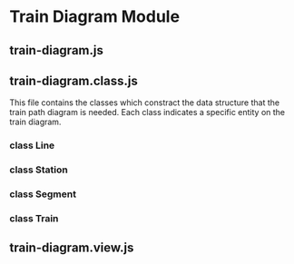 # Train Diagram Module

## train-diagram.js


## train-diagram.class.js
This file contains the classes which constract the data structure that the train path diagram is needed. Each class indicates a specific entity on the train diagram.

### class Line

### class Station

### class Segment

### class Train


## train-diagram.view.js
